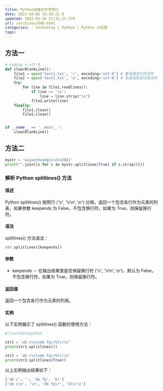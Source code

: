 ```yaml
---
title: Python去掉文件中空行
date: 2021-03-05 15:35:21.0
updated: 2022-03-30 23:31:23.378
url: /archives/648.html
categories: - technolog | Python | Python 小玩意
tags: 
---
```




## 方法一

```python
# coding = utf-8
def clearBlankLine():
    file1 = open('text1.txt', 'r', encoding='utf-8') # 要去掉空行的文件 
    file2 = open('text2.txt', 'w', encoding='utf-8') # 生成没有空行的文件
    try:
        for line in file1.readlines():
            if line == '\n':
                line = line.strip("\n")
            file2.write(line)
    finally:
        file1.close()
        file2.close()


if __name__ == '__main__':
    clearBlankLine()


```

## 方法二

```python
mystr = 'aiyuechuang\n\n\n2021'
print("".join([s for s in mystr.splitlines(True) if s.strip()]))
```

### 解析 Python splitlines() 方法

#### 描述

Python splitlines() 按照行 ('\\r', '\\r\\n', \\n') 分隔，返回一个包含各行作为元素的列表，如果参数 keepends 为 False，不包含换行符，如果为 True，则保留换行符。

#### 语法

splitlines() 方法语法：

```python
str.splitlines([keepends])
```

#### 参数

*   keepends -- 在输出结果里是否保留换行符 ('\\r', '\\r\\n', \\n')，默认为 False，不包含换行符，如果为 True，则保留换行符。

#### 返回值

返回一个包含各行作为元素的列表。

#### 实例

以下实例展示了 splitlines() 函数的使用方法：

```python
#!/usr/bin/python

str1 = 'ab c\n\nde fg\rkl\r\n'
print(str1.splitlines())

str2 = 'ab c\n\nde fg\rkl\r\n'
print(str2.splitlines(True))
```

以上实例输出结果如下：

```python
['ab c', '', 'de fg', 'kl']
['ab c\n', '\n', 'de fg\r', 'kl\r\n']
```